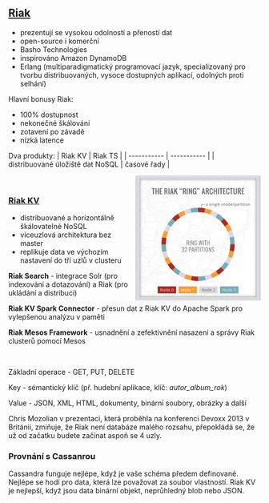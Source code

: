 ## [Riak](https://riak.com/index.html)
- prezentují se vysokou odolností a přeností dat
- open-source i komerční
- Basho Technologies
- inspirováno Amazon DynamoDB
- Erlang (multiparadigmatický programovací jazyk, specializovaný pro tvorbu distribuovaných, vysoce dostupných aplikací, odolných proti selhání)


Hlavní bonusy Riak:

- 100% dostupnost
- nekonečné škálování
- zotavení po závadě
- nízká latence

Dva produkty: 
| Riak KV | Riak TS |
| ----------- | ----------- |
| distribuované úložiště dat NoSQL | časové řady |


<img src="https://github.com/MystiMiki/DUL/blob/main/assets/OperationalSimplicity.jpg" alt="NoSQLDatabases" width="250" align="right"/>

<br>

### [Riak KV](https://riak.com/products/riak-kv/index.html)
- distribuované a horizontálně škálovatelné NoSQL
- víceuzlová architektura bez master 
- replikuje data ve výchozím nastavení do tří uzlů v clusteru

**Riak Search** - integrace Solr (pro indexování a dotazování) a Riak (pro ukládání a distribuci)

**Riak KV Spark Connector** - přesun dat z Riak KV do Apache Spark pro vylepšenou analýzu v paměti

**Riak Mesos Framework** - usnadnění a zefektivnění nasazení a správy Riak clusterů pomocí Mesos
 

<br>

Základní operace - GET, PUT, DELETE

Key - sémantický klíč (př. hudební aplikace, klíč: *autor_album_rok*)

Value - JSON, XML, HTML, dokumenty, binární soubory, obrázky a další


Chris Mozolian v prezentaci, která proběhla na konferenci Devoxx 2013 v Británii, zmiňuje, že Riak není databáze malého rozsahu, přepokládá se, že už od začatku budete začínat aspoň se 4 uzly.

### Provnání s Cassanrou
Cassandra funguje nejlépe, když je vaše schéma předem definované. Nejlépe se hodí pro data, která lze považovat za soubor vlastností. Riak KV je nejlepší, když jsou data binární objekt, neprůhledný blob nebo JSON.
